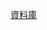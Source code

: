 <a href="https://drive.google.com/file/d/1AagnNONR2O56H5Wfe_MzNN4k1eiqMvXD/view?usp=sharing">資料庫</a>
